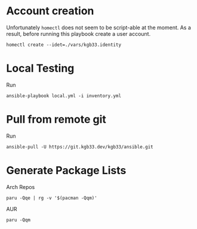 # Account creation
Unfortunately `homectl` does not seem to be script-able at the moment.
As a result, before running this playbook create a user account. 

```
homectl create --idet=./vars/kgb33.identity
```


# Local Testing

Run 
```console
ansible-playbook local.yml -i inventory.yml
```

# Pull from remote git
Run 
```console
ansible-pull -U https://git.kgb33.dev/kgb33/ansible.git
```

# Generate Package Lists
Arch Repos
```console
paru -Qqe | rg -v '$(pacman -Qqm)'
```

AUR
```console
paru -Qqm
```
